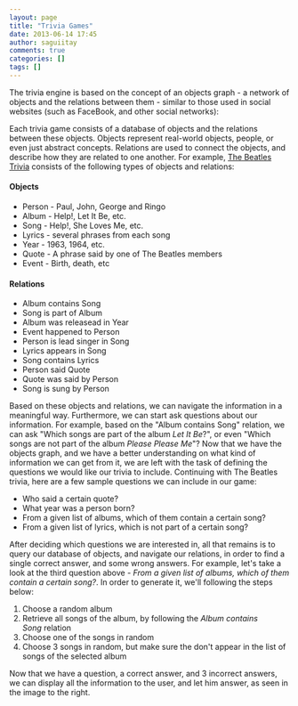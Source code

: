 ```yaml
---
layout: page
title: "Trivia Games"
date: 2013-06-14 17:45
author: saguiitay
comments: true
categories: []
tags: []
---
```

The trivia engine is based on the concept of an objects graph - a network of objects and the relations between them - similar to those used in social websites (such as FaceBook, and other social networks):

Each trivia game consists of a database of objects and the relations between these objects. Objects represent real-world objects, people, or even just abstract concepts. Relations are used to connect the objects, and describe how they are related to one another. For example, [The Beatles Trivia](http://www.wp7trivia.com/thebeatles/) consists of the following types of objects and relations:


#### Objects

-   Person - Paul, John, George and Ringo
-   Album - Help!, Let It Be, etc.
-   Song - Help!, She Loves Me, etc.
-   Lyrics - several phrases from each song
-   Year - 1963, 1964, etc.
-   Quote - A phrase said by one of The Beatles members
-   Event - Birth, death, etc

#### Relations

-   Album contains Song
-   Song is part of Album
-   Album was releasead in Year
-   Event happened to Person
-   Person is lead singer in Song
-   Lyrics appears in Song
-   Song contains Lyrics
-   Person said Quote
-   Quote was said by Person
-   Song is sung by Person

Based on these objects and relations, we can navigate the information in a meaningful way. Furthermore, we can start ask questions about our information. For example, based on the "Album contains Song" relation, we can ask "Which songs are part of the album *Let It Be*?", or even "Which songs are not part of the album *Please Please Me*"? Now that we have the objects graph, and we have a better understanding on what kind of information we can get from it, we are left with the task of defining the questions we would like our trivia to include. Continuing with The Beatles trivia, here are a few sample questions we can include in our game:
-   Who said a certain quote?
-   What year was a person born?
-   From a given list of albums, which of them contain a certain song?
-   From a given list of lyrics, which is not part of a certain song?

After deciding which questions we are interested in, all that remains is to query our database of objects, and navigate our relations, in order to find a single correct answer, and some wrong answers. For example, let's take a look at the third question above - *From a given list of albums, which of them contain a certain song?*. In order to generate it, we'll following the steps below:
1.  Choose a random album
2.  Retrieve all songs of the album, by following the *Album contains Song* relation
3.  Choose one of the songs in random
4.  Choose 3 songs in random, but make sure the don't appear in the list of songs of the selected album

Now that we have a question, a correct answer, and 3 incorrect answers, we can display all the information to the user, and let him answer, as seen in the image to the right.



